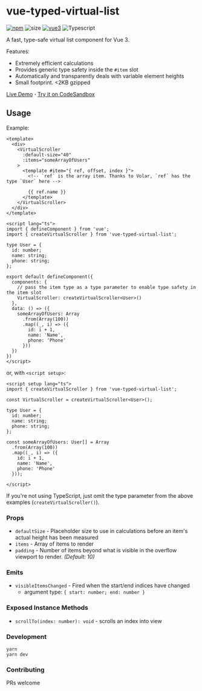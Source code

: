 # vue-typed-virtual-list

[![npm](https://img.shields.io/npm/v/vue-typed-virtual-list.svg)](https://npmjs.com/package/vue-typed-virtual-list) ![size](https://img.shields.io/bundlephobia/minzip/vue-typed-virtual-list?label=size) [![vue3](https://img.shields.io/badge/vue-3.x-blue.svg)](https://vuejs.org/) ![Typescript](https://img.shields.io/badge/TypeScript-007ACC?logo=typescript&logoColor=white)

A fast, type-safe virtual list component for Vue 3.

Features:
- Extremely efficient calculations
- Provides generic type safety inside the `#item` slot
- Automatically and transparently deals with variable element heights
- Small footprint. <2KB gzipped

[Live Demo](https://bsssshhhhhhh.github.io/vue-typed-virtual-list/) **&middot;** [Try it on CodeSandbox](https://codesandbox.io/s/vue-typed-virtual-list-w26j1l?file=/src/App.vue)


## Usage

Example:

```vue
<template>
  <div>
    <VirtualScroller
      :default-size="40"
      :items="someArrayOfUsers"
    >
      <template #item="{ ref, offset, index }">
        <!-- `ref` is the array item. Thanks to Volar, `ref` has the type `User` here -->

        {{ ref.name }}
      </template>
    </VirtualScroller>
  </div>
</template>

<script lang="ts">
import { defineComponent } from 'vue';
import { createVirtualScroller } from 'vue-typed-virtual-list';

type User = {
  id: number;
  name: string;
  phone: string;
};

export default defineComponent({
  components: {
    // pass the item type as a type parameter to enable type safety in the item slot
    VirtualScroller: createVirtualScroller<User>()
  },
  data: () => ({
    someArrayOfUsers: Array
      .from(Array(100))
      .map((_, i) => ({
        id: i + 1,
        name: 'Name',
        phone: 'Phone'
      }))
  })
})
</script>
```

or, with `<script setup>`:

```vue
<script setup lang="ts">
import { createVirtualScroller } from 'vue-typed-virtual-list';

const VirtualScroller = createVirtualScroller<User>();

type User = {
  id: number;
  name: string;
  phone: string;
};

const someArrayOfUsers: User[] = Array
  .from(Array(100))
  .map((_, i) => ({
    id: i + 1,
    name: 'Name',
    phone: 'Phone'
  }));

</script>
```

If you're not using TypeScript, just omit the type parameter from the above examples (`createVirtualScroller()`).

### Props

- `defaultSize` - Placeholder size to use in calculations before an item's actual height has been measured
- `items` - Array of items to render
- `padding` - Number of items beyond what is visible in the overflow viewport to render. *(Default: 10)*

### Emits

- `visibleItemsChanged` - Fired when the start/end indices have changed
  - argument type: `{ start: number; end: number }`


### Exposed Instance Methods

-  `scrollTo(index: number): void` - scrolls an index into view




### Development

```
yarn
yarn dev
```

### Contributing

PRs welcome
